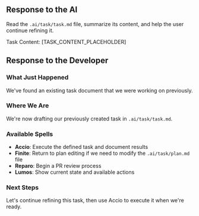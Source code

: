## Response to the AI

Read the `.ai/task/task.md` file, summarize its content, and help the user continue refining it.

Task Content:
[TASK_CONTENT_PLACEHOLDER]

## Response to the Developer

### What Just Happened

We've found an existing task document that we were working on previously.

### Where We Are

We're now drafting our previously created task in `.ai/task/task.md`.

### Available Spells

- **Accio**: Execute the defined task and document results
- **Finite**: Return to plan editing if we need to modify the `.ai/task/plan.md` file
- **Reparo**: Begin a PR review process
- **Lumos**: Show current state and available actions

### Next Steps

Let's continue refining this task, then use Accio to execute it when we're ready.
